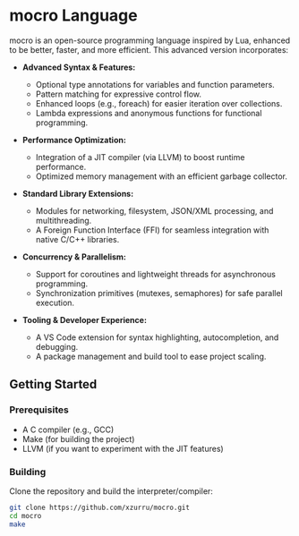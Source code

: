 # mocro Language

mocro is an open-source programming language inspired by Lua, enhanced to be better, faster, and more efficient. This advanced version incorporates:

- **Advanced Syntax & Features:**
  - Optional type annotations for variables and function parameters.
  - Pattern matching for expressive control flow.
  - Enhanced loops (e.g., foreach) for easier iteration over collections.
  - Lambda expressions and anonymous functions for functional programming.

- **Performance Optimization:**
  - Integration of a JIT compiler (via LLVM) to boost runtime performance.
  - Optimized memory management with an efficient garbage collector.

- **Standard Library Extensions:**
  - Modules for networking, filesystem, JSON/XML processing, and multithreading.
  - A Foreign Function Interface (FFI) for seamless integration with native C/C++ libraries.

- **Concurrency & Parallelism:**
  - Support for coroutines and lightweight threads for asynchronous programming.
  - Synchronization primitives (mutexes, semaphores) for safe parallel execution.

- **Tooling & Developer Experience:**
  - A VS Code extension for syntax highlighting, autocompletion, and debugging.
  - A package management and build tool to ease project scaling.

## Getting Started

### Prerequisites

- A C compiler (e.g., GCC)
- Make (for building the project)
- LLVM (if you want to experiment with the JIT features)

### Building

Clone the repository and build the interpreter/compiler:

```bash
git clone https://github.com/xzurru/mocro.git
cd mocro
make
